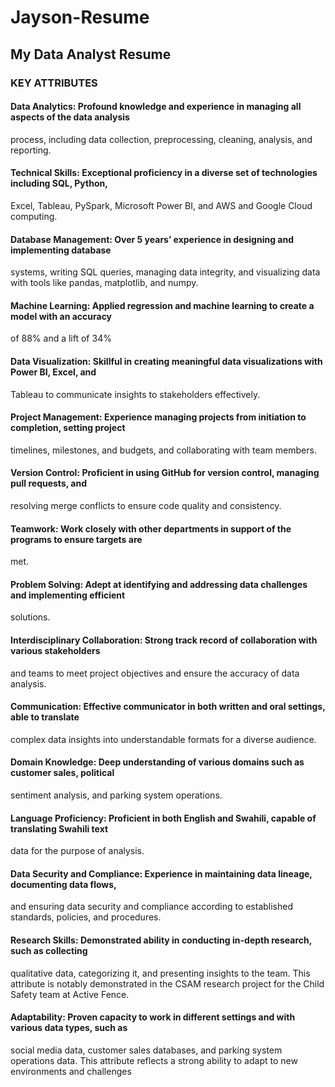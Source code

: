 # Jayson-Resume
## My Data Analyst Resume
### KEY ATTRIBUTES
#### Data Analytics: Profound knowledge and experience in managing all aspects of the data analysis 
process, including data collection, preprocessing, cleaning, analysis, and reporting.

#### Technical Skills: Exceptional proficiency in a diverse set of technologies including SQL, Python, 
Excel, Tableau, PySpark, Microsoft Power BI, and AWS and Google Cloud computing.

#### Database Management: Over 5 years’ experience in designing and implementing database 
systems, writing SQL queries, managing data integrity, and visualizing data with tools like pandas, 
matplotlib, and numpy.

#### Machine Learning: Applied regression and machine learning to create a model with an accuracy 
of 88% and a lift of 34%
#### Data Visualization: Skillful in creating meaningful data visualizations with Power BI, Excel, and 
Tableau to communicate insights to stakeholders effectively.
#### Project Management: Experience managing projects from initiation to completion, setting project 
timelines, milestones, and budgets, and collaborating with team members.
#### Version Control: Proficient in using GitHub for version control, managing pull requests, and 
resolving merge conflicts to ensure code quality and consistency.
#### Teamwork: Work closely with other departments in support of the programs to ensure targets are 
met.
#### Problem Solving: Adept at identifying and addressing data challenges and implementing efficient 
solutions.
#### Interdisciplinary Collaboration: Strong track record of collaboration with various stakeholders 
and teams to meet project objectives and ensure the accuracy of data analysis.
#### Communication: Effective communicator in both written and oral settings, able to translate 
complex data insights into understandable formats for a diverse audience.
#### Domain Knowledge: Deep understanding of various domains such as customer sales, political 
sentiment analysis, and parking system operations.
#### Language Proficiency: Proficient in both English and Swahili, capable of translating Swahili text 
data for the purpose of analysis.
#### Data Security and Compliance: Experience in maintaining data lineage, documenting data flows, 
and ensuring data security and compliance according to established standards, policies, and 
procedures.
#### Research Skills: Demonstrated ability in conducting in-depth research, such as collecting 
qualitative data, categorizing it, and presenting insights to the team. This attribute is notably 
demonstrated in the CSAM research project for the Child Safety team at Active Fence.
#### Adaptability: Proven capacity to work in different settings and with various data types, such as 
social media data, customer sales databases, and parking system operations data. This attribute 
reflects a strong ability to adapt to new environments and challenges
